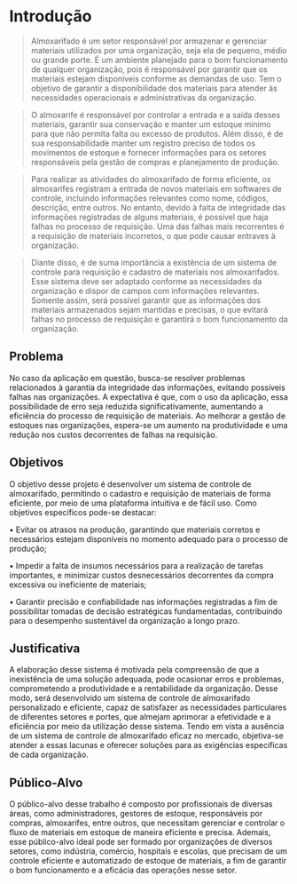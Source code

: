 # Introdução


> Almoxarifado é um setor responsável por armazenar e gerenciar materiais utilizados por uma organização, 
seja ela de pequeno, médio ou grande porte. É um ambiente planejado para o bom funcionamento de qualquer organização, pois é responsável por garantir que os materiais estejam disponíveis conforme as demandas de uso. Tem o objetivo de garantir a disponibilidade dos materiais para atender às necessidades operacionais e administrativas da organização.

> O almoxarife é responsável por controlar a entrada e a saída desses materiais, garantir sua conservação e manter um estoque mínimo para que não permita falta ou excesso de produtos. Além disso, é de sua responsabilidade manter um registro preciso de todos os movimentos de estoque e fornecer informações para os setores responsáveis pela gestão de compras e planejamento de produção.

> Para realizar as atividades do almoxarifado de forma eficiente, os almoxarifes registram a entrada de novos materiais em softwares de controle, incluindo informações relevantes como nome, códigos, descrição, entre outros. No entanto, devido à falta de integridade das informações registradas de alguns materiais, é possível que haja falhas no processo de requisição. Uma das falhas mais recorrentes é a requisição de materiais incorretos, o que pode causar entraves à organização.

> Diante disso, é de suma importância a existência de um sistema de controle para requisição e cadastro de materiais nos almoxarifados. Esse sistema deve ser adaptado conforme as necessidades da organização e dispor de campos com informações relevantes. Somente assim, será possível garantir que as informações dos materiais armazenados sejam mantidas e precisas, o que evitará falhas no processo de requisição e garantirá o bom funcionamento da organização.



## Problema
No caso da aplicação em questão, busca-se resolver problemas relacionados à garantia da integridade das informações, evitando possíveis falhas nas organizações. A expectativa é que, com o uso da aplicação, essa possibilidade de erro seja reduzida significativamente, aumentando a eficiência do processo de requisição de materiais. Ao melhorar a gestão de estoques nas organizações, espera-se um aumento na produtividade e uma redução nos custos decorrentes de falhas na requisição. 



## Objetivos

O objetivo desse projeto é desenvolver um sistema de controle de almoxarifado, permitindo o cadastro e requisição de materiais de forma eficiente, por meio de uma plataforma intuitiva e de fácil uso.
Como objetivos específicos pode-se destacar:

•	Evitar os atrasos na produção, garantindo que materiais corretos e necessários estejam disponíveis no momento adequado para o processo de produção;

•	Impedir a falta de insumos necessários para a realização de tarefas importantes, e minimizar custos desnecessários decorrentes da compra excessiva ou ineficiente de materiais;

•	Garantir precisão e confiabilidade nas informações registradas a fim de possibilitar tomadas de decisão estratégicas fundamentadas, contribuindo para o desempenho sustentável da organização a longo prazo.



## Justificativa

A elaboração desse sistema é motivada pela compreensão de que a inexistência de uma solução adequada, pode ocasionar erros e problemas, comprometendo a produtividade e a rentabilidade da organização. Desse modo, será desenvolvido um sistema de controle de almoxarifado personalizado e eficiente, capaz de satisfazer as necessidades particulares de diferentes setores e portes, que almejam aprimorar a efetividade e a eficiência por meio da utilização desse sistema. Tendo em vista a ausência de um sistema de controle de almoxarifado eficaz no mercado, objetiva-se atender a essas lacunas e oferecer soluções para as exigências específicas de cada organização.



## Público-Alvo

O público-alvo desse trabalho é composto por profissionais de diversas áreas, como administradores, gestores de estoque, responsáveis por compras, almoxarifes, entre outros, que necessitam gerenciar e controlar o fluxo de materiais em estoque de maneira eficiente e precisa. Ademais, esse público-alvo ideal pode ser formado por organizações de diversos setores, como indústria, comércio, hospitais e escolas, que precisam de um controle eficiente e automatizado de estoque de materiais, a fim de garantir o bom funcionamento e a eficácia das operações nesse setor.


